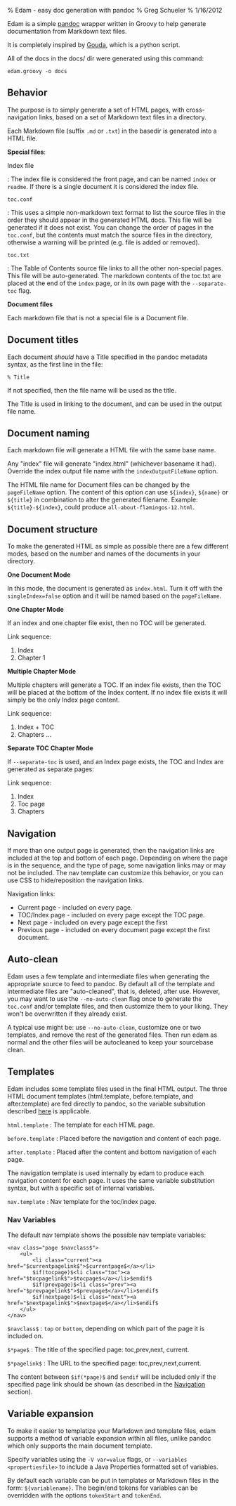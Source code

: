 % Edam - easy doc generation with pandoc
% Greg Schueler
% 1/16/2012

Edam is a simple [pandoc] wrapper written in Groovy to help generate documentation from Markdown text files.  

It is completely inspired by [Gouda][], which is a python script.

[pandoc]: http://johnmacfarlane.net/pandoc/
[Gouda]: http://www.unexpected-vortices.com/sw/gouda/docs/

All of the docs in the docs/ dir were generated using this command:

    edam.groovy -o docs

## Behavior

The purpose is to simply generate a set of HTML pages, with cross-navigation links, based on a set of Markdown text files in a directory.

Each Markdown file (suffix `.md` or `.txt`) in the basedir is generated into a HTML file.

**Special files**:

Index file

:    The index file is considered the front page, and can be named `index` or `readme`. If there is a single document it is considered the index file.

`toc.conf`

:    This uses a simple non-markdown text format to list the source files in the order they should appear in the generated HTML docs. This file will be generated if it does not exist.  You can change the order of pages in the `toc.conf`, but the contents must match the source files in the directory, otherwise a warning will be printed (e.g. file is added or removed).

`toc.txt`

:    The Table of Contents source file links to all the other non-special pages. This file will be auto-generated. The markdown contents of the toc.txt are placed at the end of the `index` page, or in its own page with the `--separate-toc` flag.

**Document files**

Each markdown file that is not a special file is a Document file.

## Document titles

Each document *should* have a Title specified in the pandoc metadata syntax, as the first line in the file:

    % Title

If not specified, then the file name will be used as the title.

The Title is used in linking to the document, and can be used in the output file name.

## Document naming

Each markdown file will generate a HTML file with the same base name.

Any "index" file will generate "index.html" (whichever basename it had). Override the index output file name with the `indexOutputFileName` option.

The HTML file name for Document files can be changed by the `pageFileName` option. The content of this
option can use `${index}`, `${name}` or `${title}` in combination to alter the generated filename.  Example: `${title}-${index}`, could produce `all-about-flamingos-12.html`.

## Document structure

To make the generated HTML as simple as possible there are a few different modes, based on the number and names of the documents in your directory.

**One Document Mode**

In this mode, the document is generated as `index.html`.  Turn it off with the `singleIndex=false` option and it will be named based on the `pageFileName`.

**One Chapter Mode**

If an index and one chapter file exist, then no TOC will be generated.

Link sequence:

1. Index
2. Chapter 1

**Multiple Chapter Mode**

Multiple chapters will generate a TOC. If an index file exists, then the TOC will be placed at the bottom of the Index content. If no index file exists it will simply be the only Index page content.

Link sequence:

1. Index + TOC
2. Chapters ...

**Separate TOC Chapter Mode**

If `--separate-toc` is used, and an Index page exists, the TOC and Index are generated as separate pages:

Link sequence:

1. Index
2. Toc page
3. Chapters

## Navigation

If more than one output page is generated, then the navigation links are included at the top and bottom of each page. Depending on where the page is in the sequence, and the type of page, some navigation links may or may not be included.  The nav template can customize this behavior, or you can use CSS to hide/reposition the navigation links.

Navigation links:

* Current page - included on every page.
* TOC/Index page - included on every page except the TOC page.
* Next page - included on every page except the first
* Previous page - included on every document page except the first document.

## Auto-clean

Edam uses a few template and intermediate files when generating the appropriate source to feed to pandoc. By default all of the template and intermediate files are "auto-cleaned", that is, deleted, after use.  However, you may want to use the `--no-auto-clean` flag once to generate the `toc.conf` and/or template files, and then customize them to your liking.  They won't be overwritten if they already exist.

A typical use might be: use `--no-auto-clean`, customize one or two templates, and remove the rest of the generated files.  Then run edam as normal and the other files will be autocleaned to keep your sourcebase clean.

## Templates

Edam includes some template files used in the final HTML output. The three HTML document templates (html.template, before.template, and after.template) are fed directly to pandoc, so the variable subsitution described [here](http://johnmacfarlane.net/pandoc/README.html#templates) is applicable.

`html.template`
:    The template for each HTML page.

`before.template`
:    Placed before the navigation and content of each page.

`after.template`
:    Placed after the content and bottom navigation of each page.

The navigation template is used internally by edam to produce each navigation content for each page. It uses the same variable substitution syntax, but with a specific set of internal variables.

`nav.template`
:    Nav template for the toc/index page.

### Nav Variables

The default nav template shows the possible nav template variables:

    <nav class="page $navclass$">
        <ul>
            <li class="current"><a href="$currentpagelink$">$currentpage$</a></li>
            $if(tocpage)$<li class="toc"><a href="$tocpagelink$">$tocpage$</a></li>$endif$
            $if(prevpage)$<li class="prev"><a href="$prevpagelink$">$prevpage$</a></li>$endif$
            $if(nextpage)$<li class="next"><a href="$nextpagelink$">$nextpage$</a></li>$endif$
        </ul>
    </nav>

`$navclass$`
:    `top` or `bottom`, depending on which part of the page it is included on.

`$*page$`
:    The title of the specified page: toc,prev,next, current.

`$*pagelink$`
:    The URL to the specified page: toc,prev,next,current.

The content between `$if(*page)$` and `$endif` will be included only if the specified page link should be shown (as described in the [Navigation](#navigation) section).

## Variable expansion

To make it easier to templatize your Markdown and template files, edam supports a method of variable expansion within all files, unlike pandoc which only supports the main document template.

Specify variables using the `-V var=value` flags, or `--variables <propertiesfile>` to include a Java Properties formatted set of variables.

By default each variable can be put in templates or Markdown files in the form: `${variablename}`.  The begin/end tokens for variables can be overridden with the options `tokenStart` and `tokenEnd`.

